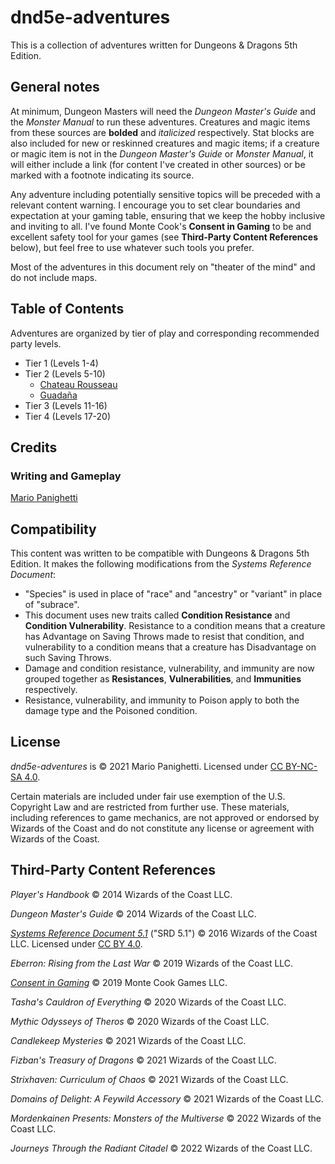 # dnd5e-adventures

This is a collection of adventures written for Dungeons & Dragons 5th Edition.

## General notes

At minimum, Dungeon Masters will need the _Dungeon Master's Guide_ and the _Monster Manual_ to run these adventures. Creatures and magic items from these sources are **bolded** and _italicized_ respectively. Stat blocks are also included for new or reskinned creatures and magic items; if a creature or magic item is not in the _Dungeon Master's Guide_ or _Monster Manual_, it will either include a link (for content I've created in other sources) or be marked with a footnote indicating its source.

Any adventure including potentially sensitive topics will be preceded with a relevant content warning. I encourage you to set clear boundaries and expectation at your gaming table, ensuring that we keep the hobby inclusive and inviting to all. I've found Monte Cook's **Consent in Gaming** to be and excellent safety tool for your games (see **Third-Party Content References** below), but feel free to use whatever such tools you prefer.

Most of the adventures in this document rely on "theater of the mind" and do not include maps.

## Table of Contents

Adventures are organized by tier of play and corresponding recommended party levels.

- Tier 1 (Levels 1-4)
- Tier 2 (Levels 5-10)
  - [Chateau Rousseau](tier-2/chateau-rousseau.md)
  - [Guadaña](tier-2/guadana.md)
- Tier 3 (Levels 11-16)
- Tier 4 (Levels 17-20)

## Credits

### Writing and Gameplay

[Mario Panighetti](https://mario.panighetti.net)

## Compatibility

This content was written to be compatible with Dungeons & Dragons 5th Edition. It makes the following modifications from the _Systems Reference Document_:

- "Species" is used in place of "race" and "ancestry" or "variant" in place of "subrace".
- This document uses new traits called **Condition Resistance** and **Condition Vulnerability**. Resistance to a condition means that a creature has Advantage on Saving Throws made to resist that condition, and vulnerability to a condition means that a creature has Disadvantage on such Saving Throws.
- Damage and condition resistance, vulnerability, and immunity are now grouped together as **Resistances**, **Vulnerabilities**, and **Immunities** respectively.
- Resistance, vulnerability, and immunity to Poison apply to both the damage type and the Poisoned condition.

## License

_dnd5e-adventures_ is © 2021 Mario Panighetti. Licensed under [CC BY-NC-SA 4.0](https://creativecommons.org/licenses/by-nc-sa/4.0/legalcode).

Certain materials are included under fair use exemption of the U.S. Copyright Law and are restricted from further use. These materials, including references to game mechanics, are not approved or endorsed by Wizards of the Coast and do not constitute any license or agreement with Wizards of the Coast.

## Third-Party Content References

_Player's Handbook_ © 2014 Wizards of the Coast LLC.

_Dungeon Master's Guide_ © 2014 Wizards of the Coast LLC.

_[Systems Reference Document 5.1](https://dnd.wizards.com/resources/systems-reference-document)_ ("SRD 5.1") © 2016 Wizards of the Coast LLC. Licensed under [CC BY 4.0](https://creativecommons.org/licenses/by/4.0/legalcode).

_Eberron: Rising from the Last War_ © 2019 Wizards of the Coast LLC.

_[Consent in Gaming](https://www.montecookgames.com/store/product/consent-in-gaming/)_ © 2019 Monte Cook Games LLC.

_Tasha's Cauldron of Everything_ © 2020 Wizards of the Coast LLC.

_Mythic Odysseys of Theros_ © 2020 Wizards of the Coast LLC.

_Candlekeep Mysteries_ © 2021 Wizards of the Coast LLC.

_Fizban's Treasury of Dragons_ © 2021 Wizards of the Coast LLC.

_Strixhaven: Curriculum of Chaos_ © 2021 Wizards of the Coast LLC.

_Domains of Delight: A Feywild Accessory_ © 2021 Wizards of the Coast LLC.

_Mordenkainen Presents: Monsters of the Multiverse_ © 2022 Wizards of the Coast LLC.

_Journeys Through the Radiant Citadel_ © 2022 Wizards of the Coast LLC.
